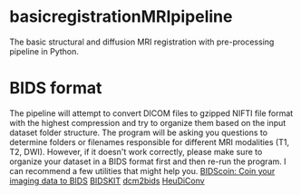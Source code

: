 # basicregistrationMRIpipeline
The basic structural and diffusion MRI registration with pre-processing pipeline in Python.

# BIDS format
The pipeline will attempt to convert DICOM files to gzipped NIFTI file format with the highest compression and try to organize them based on the input dataset folder structure. The program will be asking you questions to determine folders or filenames responsible for different MRI modalities (T1, T2, DWI). However, if it doesn't work correctly, please make sure to organize your dataset in a BIDS format first and then re-run the program.
I can recommend a few utilities that might help you.
[BIDScoin: Coin your imaging data to BIDS](https://github.com/Donders-Institute/bidscoin)
[BIDSKIT](https://github.com/jmtyszka/bidskit)
[dcm2bids](https://github.com/UNFmontreal/Dcm2Bids)
[HeuDiConv](https://github.com/nipy/heudiconv)
